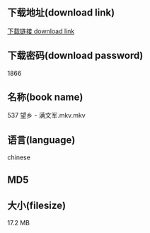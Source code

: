 ## 下载地址(download link)
[下载链接 download link](https://voluble-croquembouche-d321dc.netlify.app/?s=537+%E6%9C%9B%E4%B9%A1+-+%E6%BB%A1%E6%96%87%E5%86%9B.mkv)

## 下载密码(download password)
1866

## 名称(book name)
537 望乡 - 满文军.mkv.mkv

## 语言(language)
chinese

## MD5


## 大小(filesize)
17.2 MB

